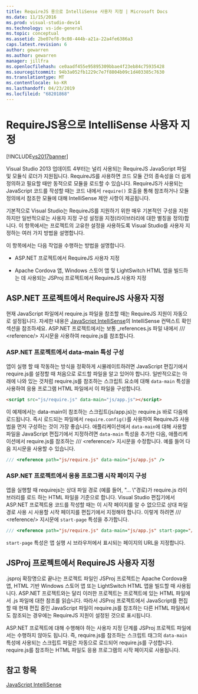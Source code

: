 ```yaml
---
title: RequireJS 용으로 IntelliSense 사용자 지정 | Microsoft Docs
ms.date: 11/15/2016
ms.prod: visual-studio-dev14
ms.technology: vs-ide-general
ms.topic: conceptual
ms.assetid: 2be07ef8-9c08-444b-a21a-22a4fe6386a3
caps.latest.revision: 6
author: gewarren
ms.author: gewarren
manager: jillfra
ms.openlocfilehash: ce0aadf455e95895309bbae4f23eb84c75935428
ms.sourcegitcommit: 94b3a052fb1229c7e7f8804b09c1d403385c7630
ms.translationtype: MT
ms.contentlocale: ko-KR
ms.lasthandoff: 04/23/2019
ms.locfileid: "68201868"
---
```

# <a name="customizing-intellisense-for-requirejs"></a>RequireJS용으로 IntelliSense 사용자 지정
[!INCLUDE[vs2017banner](../includes/vs2017banner.md)]

Visual Studio 2013 업데이트 4부터는 널리 사용되는 RequireJS JavaScript 파일 및 모듈식 로더가 지원됩니다. RequireJS를 사용하면 코드 모듈 간의 종속성을 더 쉽게 정의하고 필요할 때만 동적으로 모듈을 로드할 수 있습니다. RequireJS가 사용되는 JavaScript 코드를 작성할 때는 코드 내에서 `require()` 호출을 통해 참조하거나 모듈 정의에서 참조한 모듈에 대해 IntelliSense 제안 사항이 제공됩니다.  
  
 기본적으로 Visual Studio는 RequireJS를 지원하기 위한 매우 기본적인 구성을 지원하지만 일반적으로는 사용자 지정 구성 설정을 지정(라이브러리에 대한 별칭을 정의)합니다. 이 항목에서는 프로젝트의 고유한 설정을 사용하도록 Visual Studio를 사용자 지정하는 여러 가지 방법을 설명합니다.  
  
 이 항목에서는 다음 작업을 수행하는 방법을 설명합니다.  
  
- ASP.NET 프로젝트에서 RequireJS 사용자 지정  
  
- Apache Cordova 앱, Windows 스토어 앱 및 LightSwitch HTML 앱을 빌드하는 데 사용되는 JSProj 프로젝트에서 RequireJS 사용자 지정  
  
## <a name="customize-requirejs-in-aspnet-projects"></a>ASP.NET 프로젝트에서 RequireJS 사용자 지정  
 현재 JavaScript 파일에서 require.js 파일을 참조할 때는 RequireJS 지원이 자동으로 설정됩니다. 자세한 내용은 [JavaScript IntelliSense](../ide/javascript-intellisense.md)의 IntelliSense 컨텍스트 확인 섹션을 참조하세요. ASP.NET 프로젝트에서는 보통 _references.js 파일 내에서 /// \<reference/> 지시문을 사용하여 require.js를 참조합니다.  
  
### <a name="configure-the-data-main-attribute-in-an-aspnet-project"></a>ASP.NET 프로젝트에서 data-main 특성 구성  
 앱이 실행 할 때 작동하는 방식을 정확하게 시뮬레이트하려면 JavaScript 편집기에서 require.js를 설정할 때 처음으로 로드할 파일을 알고 있어야 합니다. 일반적으로는 아래에 나와 있는 것처럼 require.js를 참조하는 스크립트 요소에 대해 `data-main` 특성을 사용하여 응용 프로그램 HTML 파일에서 이 파일을 구성합니다.  
  
```html  
<script src="js/require.js" data-main="js/app.js"></script>  
```  
  
 이 예제에서는 data-main이 참조하는 스크립트(js/app.js)는 require.js 바로 다음에 로드됩니다. 즉시 로드되는 파일에서 `require.config()`를 사용하여 RequireJS 사용법을 먼저 구성하는 것이 가장 좋습니다. 애플리케이션에서 `data-main`에 대해 사용할 파일을 JavaScript 편집기에서 지정하려면 `data-main` 특성을 추가한 다음, 애플리케이션에서 require.js를 참조하는 /// \<reference/> 지시문을 수정합니다. 예를 들어 다음 지시문을 사용할 수 있습니다.  
  
```javascript  
/// <reference path="js/require.js" data-main="js/app.js" />  
```  
  
### <a name="configure-the-application-start-page-in-an-aspnet-project"></a>ASP.NET 프로젝트에서 응용 프로그램 시작 페이지 구성  
 앱을 실행할 때 requirejs는 상대 파일 경로 (예를 들어, "... \\"경로)가 require.js 라이브러리를 로드 하는 HTML 파일을 기준으로 합니다. Visual Studio 편집기에서 ASP.NET 프로젝트용 코드를 작성할 때는 이 시작 페이지를 알 수 없으므로 상대 파일 경로 사용 시 사용할 시작 페이지를 편집기에서 지정해야 합니다. 이렇게 하려면 /// \<reference/> 지시문에 `start-page` 특성을 추가합니다.  
  
```javascript  
/// <reference path="js/require.js" data-main="js/app.js" start-page="/app/index.html" />  
```  
  
 `start-page` 특성은 앱 실행 시 브라우저에서 표시되는 페이지의 URL을 지정합니다.  
  
## <a name="customize-requirejs-in-jsproj-projects"></a>JSProj 프로젝트에서 RequireJS 사용자 지정  
 .jsproj 확장명으로 끝나는 프로젝트 파일인 JSProj 프로젝트는 Apache Cordova용 앱, HTML 기반 Windows 스토어 앱 또는 LightSwitch HTML 앱을 빌드할 때 사용됩니다. ASP.NET 프로젝트와는 달리 이러한 프로젝트는 프로젝트에 있는 HTML 파일에서 .js 파일에 대한 참조를 읽습니다. 따라서 JSProj 프로젝트에서 JavaScript를 편집할 때 현재 편집 중인 JavaScript 파일이 require.js를 참조하는 다른 HTML 파일에서도 참조되는 경우에는 RequireJS 지원이 설정된 것으로 표시됩니다.  
  
 ASP.NET 프로젝트에 대해 수행해야 하는 사용자 지정 단계를 JSProj 프로젝트 파일에서는 수행하지 않아도 됩니다. 즉, require.js를 참조하는 스크립트 태그의 `data-main` 특성에 사용되는 스크립트 파일은 자동으로 로드되어 require.js를 구성합니다. require.js를 참조하는 HTML 파일도 응용 프로그램의 시작 페이지로 사용됩니다.  
  
## <a name="see-also"></a>참고 항목  
 [JavaScript IntelliSense](../ide/javascript-intellisense.md)
